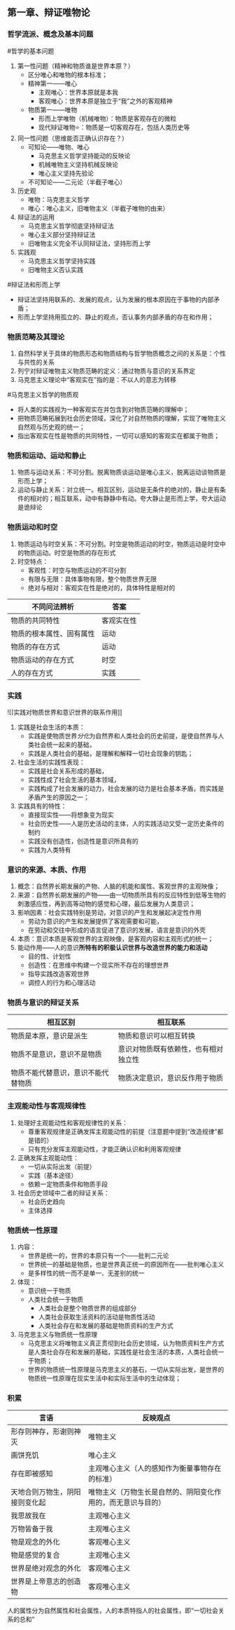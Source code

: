  ## 第一章、辩证唯物论

### 哲学流派、概念及基本问题
 #哲学的基本问题
 1. 第一性问题（精神和物质谁是世界本原？）
	 - 区分唯心和唯物的根本标准；
	 - 精神第一——唯心
		 - 主观唯心：世界本原就是本我
		 - 客观唯心：世界本原是独立于“我”之外的客观精神
	 - 物质第一——唯物
		 - 形而上学唯物（机械唯物）：物质是客观存在的微粒
		 - 现代辩证唯物⭐：物质是一切客观存在，包括人类历史等
 2. 同一性问题（思维能否正确认识存在？）
	 - 可知论——唯物、唯心
		 - 马克思主义哲学坚持能动的反映论
		 - 机械唯物主义坚持机械反映论
		 - 唯心主义坚持先验论
	 - 不可知论——二元论（半截子唯心）
3. 历史观
	- 唯物：马克思主义哲学
	- 唯心：唯心主义，旧唯物主义（半截子唯物的由来）
4. 辩证法的运用
	- 马克思主义哲学彻底坚持辩证法
	- 唯心主义部分坚持辩证法
	- 旧唯物主义完全不认同辩证法，坚持形而上学
5. 实践观
	- 马克思主义哲学坚持实践
	- 旧唯物主义否认实践


#辩证法和形而上学
- 辩证法坚持用联系的、发展的观点，认为发展的根本原因在于事物的内部矛盾；
- 形而上学坚持用孤立的、静止的观点，否认事务内部矛盾的存在和作用；


### 物质范畴及其理论
1. 自然科学关于具体的物质形态和物质结构与哲学物质概念之间的关系是：个性与共性的关系
2. 列宁对辩证唯物主义物质范畴的定义：通过物质与意识的关系界定
3. 马克思主义理论中“客观实在”指的是：不以人的意志为转移

#马克思主义哲学的物质观
- 将人类的实践视为一种客观实在并包含到对物质范畴的理解中；
- 把物质范畴拓展到社会历史领域，深化了对自然物质的理解，实现了唯物主义自然观与历史观的统一；
- 指出客观实在性是物质的共同特性，一切可以感知的客观实在都属于物质；

### 物质和运动、运动和静止
1. 物质与运动关系：不可分割。脱离物质谈运动是唯心主义，脱离运动谈物质是形而上学；
2. 运动与静止关系：对立统一。相互区别，运动是无条件的绝对的，静止是有条件的相对的；相互联系，动中有静静中有动。夸大静止是形而上学，夸大运动是诡辩论

### 物质运动和时空
1. 物质运动与时空关系：不可分割。时空是物质运动的时空，物质运动是时空中的物质运动。时空是物质的存在形式
2. 时空特点：
	- 客观性：时空与物质运动的不可分割
	- 有限与无限：具体事物有限，整个物质世界无限
	- 绝对与相对：客观实在性是绝对的，具体特性是相对的

| 不同问法辨析             | 答案       |
| ------------------------ | ---------- |
| 物质的共同特性           | 客观实在性 |
| 物质的根本属性、固有属性 | 运动       |
| 物质的存在方式           | 运动       |
| 物质运动的存在方式       | 时空       |
| 人的存在方式             | 实践           |

### 实践
![[实践对物质世界和意识世界的联系作用]]

1. 实践是社会生活的本质：
	- 实践是使物质世界*分化*为自然界和人类社会的历史前提，是使自然界与人类社会统一起来的基础，
	- 实践是人类社会的基础，是理解和解释一切社会现象的钥匙；
2. 社会生活的实践性表现：
	- 实践是社会关系形成的基础，
	- 实践性成了社会生活的基本领域，
	- 实践构成了社会发展的动力，社会发展的动力是社会基本矛盾，而实践是矛盾产生的原因之一；
3. 实践具有的特性：
	- 直接现实性——将想象变为现实
	- 社会历史性——人是历史活动的主体，人的实践活动又受一定历史条件的制约
	- 实践没有创造性，创造性是意识所具有的
	- 实践为人类特有

### 意识的来源、本质、作用
1. 概念：自然界长期发展的产物、人脑的机能和属性、客观世界的主观映像；
2. 来源：自然界长期发展的产物——由一切物质所具有的反应特性到低等生物的刺激感应性，再到高等动物的感觉和心理，最后发展为人类意识；
3. 影响因素：社会实践特别是劳动，对意识的产生和发展起决定性作用
	- 劳动为意识的产生和发展提供了客观需要和可能，
	- 在劳动和交往中形成的语言促进了意识的发展，语言是意识的外壳
4. 本质：意识本质是客观世界的主观映像，是客观内容和主观形式的统一；
5. 能动作用——人的意识**所特有的积极认识世界与改造世界的能力和活动**
	- 目的性、计划性
	- 创造性：在思维中构建一个现实所不存在的理想世界
	- 指导实践改造客观世界
	- 调控人的行为和心理活动

### 物质与意识的辩证关系
| 相互区别                           | 相互联系                             |
| ---------------------------------- | ------------------------------------ |
| 物质是本原，意识是派生             | 物质和意识可以相互转换               |
| 物质不是意识，意识不是物质         | 意识对物质既有依赖性，也有相对独立性 |
| 物质不能代替意识，意识不能代替物质 | 物质决定意识，意识反作用于物质       |

### 主观能动性与客观规律性
1. 处理好主观能动性和客观规律性的关系：
	- 尊重客观规律是正确发挥主观能动性的前提（注意题中提到“改造规律”都是错的）
	- 只有充分发挥主观能动性，才能正确认识和利用客观规律
2. 正确发挥主观能动性：
	- 一切从实际出发（前提）
	- 实践（基本途径）
	- 依赖一定物质条件和物质手段
3. 社会历史领域中二者的辩证关系：
	- 社会历史趋向
	- 主体选择

### 物质统一性原理
1. 内容：
	- 世界是统一的，世界的本原只有一个——批判二元论
	- 世界统一的基础是物质，也是世界真正统一的原因所在——批判唯心主义
	- 是多样性的统一而不是单一、无差别的统一
2. 体现：
	- 意识统一于物质
	- 人类社会统一于物质
		- 人类社会是整个物质世界的组成部分
		- 人类社会获取生活资料的活动是物质性活动
		- 人类社会存在和发展的基础是物质资料的生产方式
3. 马克思主义与物质统一性原理
	- 马克思主义将唯物主义真正贯彻到社会历史领域，认为物质资料生产方式是人类社会存在和发展的基础，实践性是社会生活的本质，人类社会统一于物质；
	- 世界的物质统一性原理是马克思主义的基石，一切从实际出发，是世界的物质统一性原理在现实生活中和实际生活中的生动体现；

### 积累
| 言语                           | 反映观点                                                     |
| ------------------------------ | ------------------------------------------------------------ |
| 形存则神存，形谢则神灭         | 唯物主义                                                     |
| 画饼充饥                       | 唯心主义                                                     |
| 存在即被感知                   | 主观唯心主义（人的感知作为衡量事物存在的标准）               |
| 天地合则万物生，阴阳接则变化起 | 唯物主义（万物生长是自然的、阴阳变化作用的，而无意识与目的） |
| 我思故我在                     | 主观唯心主义                                                 |
| 万物皆备于我                   | 主观唯心主义                                                 |
| 物是观念的外化                 | 客观唯心主义                                                 |
| 物是感觉的复合                 | 主观唯心主义                                                 |
| 世界是绝对观念的外化           | 客观唯心主义                                                 |
| 世界是上帝意志的创造物         | 客观唯心主义                                                             |
人的属性分为自然属性和社会属性，人的本质特指人的社会属性，即“一切社会关系的总和”